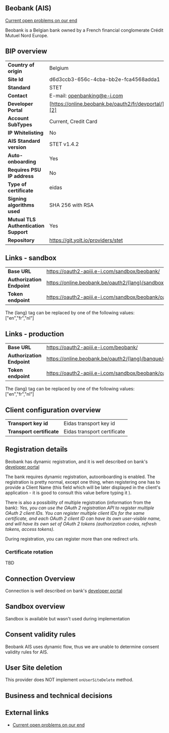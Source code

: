 ## Beobank (AIS)

[Current open problems on our end][1]

Beobank is a Belgian bank owned by a French financial conglomerate Crédit Mutuel Nord Europe.

## BIP overview

|                                       |                                                     |
|---------------------------------------|-----------------------------------------------------|
| **Country of origin**                 | Belgium                                             | 
| **Site Id**                           | d6d3ccb3-656c-4cba-bb2e-fca4568adda1                |
| **Standard**                          | STET                                                |
| **Contact**                           | E-mail: openbanking@e-i.com                         |
| **Developer Portal**                  | [https://online.beobank.be/oauth2/fr/devportal/][2] | 
| **Account SubTypes**                  | Current, Credit Card                                |
| **IP Whitelisting**                   | No                                                  |
| **AIS Standard version**              | STET v1.4.2                                         |
| **Auto-onboarding**                   | Yes                                                 |
| **Requires PSU IP address**           | No                                                  |
| **Type of certificate**               | eidas                                               |
| **Signing algorithms used**           | SHA 256 with RSA                                    |
| **Mutual TLS Authentication Support** | Yes                                                 |
| **Repository**                        | https://git.yolt.io/providers/stet                  |

## Links - sandbox

|                            |                                                             |
|----------------------------|-------------------------------------------------------------|
| **Base URL**               | https://oauth2-apiii.e-i.com/sandbox/beobank/               | 
| **Authorization Endpoint** | https://online.beobank.be/oauth2/{lang}/sandbox/signin.html |
| **Token endpoint**         | https://oauth2-apiii.e-i.com/sandbox/beobank/oauth2         |

The {lang} tag can be replaced by one of the following values: ["en","fr","nl"]

## Links - production

|                            |                                                                          |
|----------------------------|--------------------------------------------------------------------------|
| **Base URL**               | https://oauth2-apiii.e-i.com/beobank/                                    | 
| **Authorization Endpoint** | https://online.beobank.be/oauth2/{lang}/banque/oauth2_authorization.aspx |
| **Token endpoint**         | https://oauth2-apiii.e-i.com/sandbox/beobank/oauth2                      |

The {lang} tag can be replaced by one of the following values: ["en","fr","nl"]

## Client configuration overview

|                           |                             |
|---------------------------|-----------------------------|
| **Transport key id**      | Eidas transport key id      |
| **Transport certificate** | Eidas transport certificate |

## Registration details

Beobank has dynamic registration, and it is well described on bank's [developer portal][4]

The bank requires dynamic registration, autoonboarding is enabled. The registration is pretty normal, except
one thing, when registering one has to provide a Client Name (this field which will be later displayed in the client's
application - it is good to consult this value before typing it ).

There is also a possibility of multiple registration (information from the bank):
_Yes, you can use the OAuth 2 registration API to register multiple OAuth 2 client IDs. You can register multiple client
IDs for the same certificate, and each OAuth 2 client ID can have its own user-visible name, and will have its own set
of OAuth 2 tokens (authorization codes, refresh tokens, access tokens)._

During registration, you can register more than one redirect urls.

### Certificate rotation

TBD

## Connection Overview

Connection is well described on bank's [developer portal][3]

## Sandbox overview

Sandbox is available but wasn't used during implementation

## Consent validity rules

Beobank AIS uses dynamic flow, thus we are unable to determine consent validity rules for AIS.

## User Site deletion

This provider does NOT implement `onUserSiteDelete` method.

## Business and technical decisions

## External links

* [Current open problems on our end][1]

[1]: <https://yolt.atlassian.net/issues/?jql=project%20%3D%20%22C4PO%22%20AND%20component%20%3D%20BEOBANK%20AND%20status%20!%3D%20Done%20AND%20Resolution%20%3D%20Unresolved%20ORDER%20BY%20status>

[2]: <https://online.beobank.be/oauth2/fr/devportal/>

[3]: <https://online.beobank.be/oauth2/fr/devportal/sca-workflows.html>

[4]: <https://online.beobank.be/oauth2/fr/devportal/registration.html>
